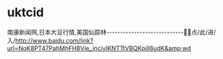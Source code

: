 # uktcid
南康新闻网,日本大豆行情,美国仙踪林----------------------------🔂🔂点/此/进/入/http://www.baidu.com/link?url=NoK8PT47PahMhFH8Vie_jnciyIKNTTtVBQKpill6udK&amp;wd
